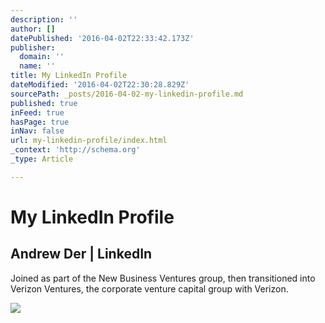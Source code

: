 ```yaml
---
description: ''
author: []
datePublished: '2016-04-02T22:33:42.173Z'
publisher:
  domain: ''
  name: ''
title: My LinkedIn Profile
dateModified: '2016-04-02T22:30:28.829Z'
sourcePath: _posts/2016-04-02-my-linkedin-profile.md
published: true
inFeed: true
hasPage: true
inNav: false
url: my-linkedin-profile/index.html
_context: 'http://schema.org'
_type: Article

---
```

# My LinkedIn Profile

<article style=""><h1>Andrew Der | LinkedIn</h1><p>Joined as part of the New Business Ventures group, then transitioned into Verizon Ventures, the corporate venture capital group with Verizon.</p><img src="https://media.licdn.com/mpr/mpr/shrinknp_200_200/AAEAAQAAAAAAAAPGAAAAJGZlOTFkODFlLTgwZDYtNGVmMy04ZjdkLTNlOTMxZWNlM2U4NQ.jpg" /></article>